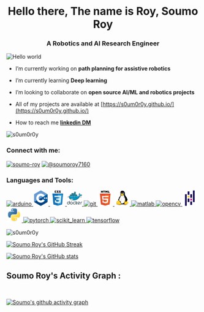 <h1 align="center">Hello there, The name is Roy, Soumo Roy</h1>
<h3 align="center">A Robotics and AI Research Engineer</h3>
<img src="https://raw.githubusercontent.com/sagar-viradiya/sagar-viradiya/master/resources/banner.png" alt="Hello world">

-  I’m currently working on **path planning for assistive robotics**

-  I’m currently learning **Deep learning**

-  I’m looking to collaborate on **open source AI/ML and robotics projects**

-  All of my projects are available at [https://s0um0r0y.github.io/](https://s0um0r0y.github.io/)

-  How to reach me **[linkedin DM](https://linkedin.com/in/soumo-roy)**

<p align="left"> <img src="https://komarev.com/ghpvc/?username=s0um0r0y&label=Profile%20views&color=0e75b6&style=flat" alt="s0um0r0y" /> </p>

<h3 align="left">Connect with me:</h3>
<p align="left">
<a href="https://linkedin.com/in/soumo-roy" target="blank"><img align="center" src="https://raw.githubusercontent.com/rahuldkjain/github-profile-readme-generator/master/src/images/icons/Social/linked-in-alt.svg" alt="soumo-roy" height="30" width="40" /></a>
<a href="https://www.youtube.com/c/@soumoroy7160" target="blank"><img align="center" src="https://raw.githubusercontent.com/rahuldkjain/github-profile-readme-generator/master/src/images/icons/Social/youtube.svg" alt="@soumoroy7160" height="30" width="40" /></a>
</p>

<h3 align="left">Languages and Tools:</h3>
<p align="left"> <a href="https://www.arduino.cc/" target="_blank" rel="noreferrer"> <img src="https://cdn.worldvectorlogo.com/logos/arduino-1.svg" alt="arduino" width="40" height="40"/> </a> <a href="https://www.w3schools.com/cpp/" target="_blank" rel="noreferrer"> <img src="https://raw.githubusercontent.com/devicons/devicon/master/icons/cplusplus/cplusplus-original.svg" alt="cplusplus" width="40" height="40"/> </a> <a href="https://www.w3schools.com/css/" target="_blank" rel="noreferrer"> <img src="https://raw.githubusercontent.com/devicons/devicon/master/icons/css3/css3-original-wordmark.svg" alt="css3" width="40" height="40"/> </a> <a href="https://www.docker.com/" target="_blank" rel="noreferrer"> <img src="https://raw.githubusercontent.com/devicons/devicon/master/icons/docker/docker-original-wordmark.svg" alt="docker" width="40" height="40"/> </a> <a href="https://git-scm.com/" target="_blank" rel="noreferrer"> <img src="https://www.vectorlogo.zone/logos/git-scm/git-scm-icon.svg" alt="git" width="40" height="40"/> </a> <a href="https://www.w3.org/html/" target="_blank" rel="noreferrer"> <img src="https://raw.githubusercontent.com/devicons/devicon/master/icons/html5/html5-original-wordmark.svg" alt="html5" width="40" height="40"/> </a> <a href="https://www.linux.org/" target="_blank" rel="noreferrer"> <img src="https://raw.githubusercontent.com/devicons/devicon/master/icons/linux/linux-original.svg" alt="linux" width="40" height="40"/> </a> <a href="https://www.mathworks.com/" target="_blank" rel="noreferrer"> <img src="https://upload.wikimedia.org/wikipedia/commons/2/21/Matlab_Logo.png" alt="matlab" width="40" height="40"/> </a> <a href="https://opencv.org/" target="_blank" rel="noreferrer"> <img src="https://www.vectorlogo.zone/logos/opencv/opencv-icon.svg" alt="opencv" width="40" height="40"/> </a> <a href="https://pandas.pydata.org/" target="_blank" rel="noreferrer"> <img src="https://raw.githubusercontent.com/devicons/devicon/2ae2a900d2f041da66e950e4d48052658d850630/icons/pandas/pandas-original.svg" alt="pandas" width="40" height="40"/> </a> <a href="https://www.python.org" target="_blank" rel="noreferrer"> <img src="https://raw.githubusercontent.com/devicons/devicon/master/icons/python/python-original.svg" alt="python" width="40" height="40"/> </a> <a href="https://pytorch.org/" target="_blank" rel="noreferrer"> <img src="https://www.vectorlogo.zone/logos/pytorch/pytorch-icon.svg" alt="pytorch" width="40" height="40"/> </a> <a href="https://scikit-learn.org/" target="_blank" rel="noreferrer"> <img src="https://upload.wikimedia.org/wikipedia/commons/0/05/Scikit_learn_logo_small.svg" alt="scikit_learn" width="40" height="40"/> </a> <a href="https://www.tensorflow.org" target="_blank" rel="noreferrer"> <img src="https://www.vectorlogo.zone/logos/tensorflow/tensorflow-icon.svg" alt="tensorflow" width="40" height="40"/> </a> </p>

<p><img align="center" src="https://github-readme-stats.vercel.app/api/top-langs?username=s0um0r0y&show_icons=true&locale=en&layout=compact" alt="s0um0r0y" /></p>

[![Soumo Roy's GitHub Streak](https://streak-stats.demolab.com?user=s0um0r0y&theme=tokyonight)](https://github.com/s0um0r0y)

[![Soumo Roy's GitHub stats](https://github-readme-stats.vercel.app/api?username=s0um0r0y&show_icons=true&theme=tokyonight&count_private=true)](https://github.com/s0um0r0y)

## Soumo Roy's Activity Graph :

<br>

[![Soumo's github activity graph](https://github-readme-activity-graph.vercel.app/graph?username=s0um0r0y&custom_title=Soumo's%20activity&hide_border=true&theme=tokyo-night)](https://github.com/ashutosh00710/github-readme-activity-graph)

